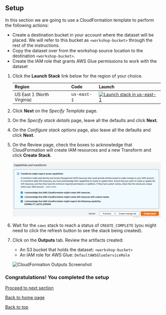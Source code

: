 ## Setup

In this section we are going to use a CloudFormation template to perform the following actions:  

* Create a destination bucket in your account where the dataset will be placed. We will refer to this bucket as `<workshop-bucket>` through the rest of the instructions.
* Copy the dataset over from the workshop source location to the destination  `<workshop-bucket>`. 
* Create the IAM role that grants AWS Glue permissions to work with the dataset


1. Click the **Launch Stack** link below for the region of your choice.

	Region| Code | Launch
	------|------|-------
	US East 1 (North Virginia) | <span style="font-family:'Courier';">us-east-1</span> | [![Launch stack in us-east-1](images/cfn-launch-stack.png)](https://console.aws.amazon.com/cloudformation/home?region=us-east-1#/stacks/new?stackName=saws&templateURL=https://s3.amazonaws.com/gmenende-shared-files/analytics-workshop/cfn/setup.yaml)

1. Click **Next** on the *Specify Template* page.

1. On the *Specify stack details* page, leave all the defaults and click **Next**.

1. On the *Configure stack options* page, also leave all the defaults and click **Next**.

1. On the Review page, check the boxes to acknowledge that CloudFormation will create IAM resources and a new Transform and click **Create Stack**.

	![Acknowledge IAM Screenshot](images/0a-cfn-create-change-set.png)
    
2. Wait for the `saws` stack to reach a status of `CREATE_COMPLETE` (you might need to click the refresh button to see the stack being created). 

3. Click on the **Outputs** tab. Review the artifacts created: 
	* An S3 bucket that holds the dataset: `<workshop-bucket>`
	* An IAM role for AWS Glue: `DefaultAWSGlueServiceRole`

	![CloudFormation Outputs Screenshot](images/0c-cfn-outputs.png)


### Congratulations! You completed the setup

[Proceed to next section](02-data-catalog.md)

[Back to home page](README.md)

[Back to top](#setup)







